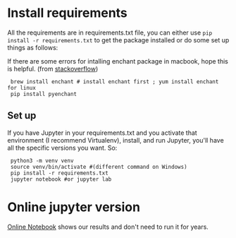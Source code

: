 # Install requirements

All the requirements are in requirements.txt file, you can either use `pip install -r requirements.txt` to get the package installed or do some set up things as follows:

If there are some errors for intalling enchant package in macbook, hope this is helpful. (from [stackoverflow](https://stackoverflow.com/questions/32826466/pyenchant-installation-on-os-x-yosemite))
     
     brew install enchant # install enchant first ; yum install enchant for linux
     pip install pyenchant
     
## Set up

If you have Jupyter in your requirements.txt and you activate that environment (I recommend Virtualenv), install, and run Jupyter, you'll have all the specific versions you want. So:

     python3 -m venv venv
     source venv/bin/activate #(different command on Windows)
     pip install -r requirements.txt
     jupyter notebook #or jupyter lab

# Online jupyter version

[Online Notebook](http://ls.xihajun.cn/Project.html) shows our results and don't need to run it for years.
